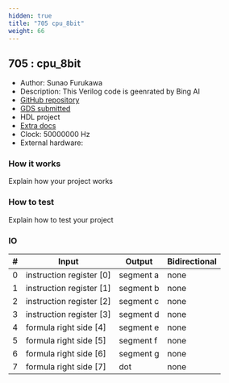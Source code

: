 ```yaml
---
hidden: true
title: "705 cpu_8bit"
weight: 66
---
```


## 705 : cpu_8bit

* Author: Sunao Furukawa
* Description: This Verilog code is geenrated by Bing AI
* [GitHub repository](https://github.com/Sunao-Furukawa/tt_um_sunaofurukawa_cpu_8bit)
* [GDS submitted](https://github.com/Sunao-Furukawa/tt_um_sunaofurukawa_cpu_8bit/actions/runs/6507995931)
* HDL project
* [Extra docs]()
* Clock: 50000000 Hz
* External hardware: 



### How it works

Explain how your project works


### How to test

Explain how to test your project


### IO

| # | Input        | Output       | Bidirectional      |
|---|--------------|--------------| -------------------|
| 0 | instruction register [0]  | segment a | none |
| 1 | instruction register [1]  | segment b | none |
| 2 | instruction register [2]  | segment c | none |
| 3 | instruction register [3]  | segment d | none |
| 4 | formula right side [4]  | segment e | none |
| 5 | formula right side [5]  | segment f | none |
| 6 | formula right side [6]  | segment g | none |
| 7 | formula right side [7]  | dot | none |
